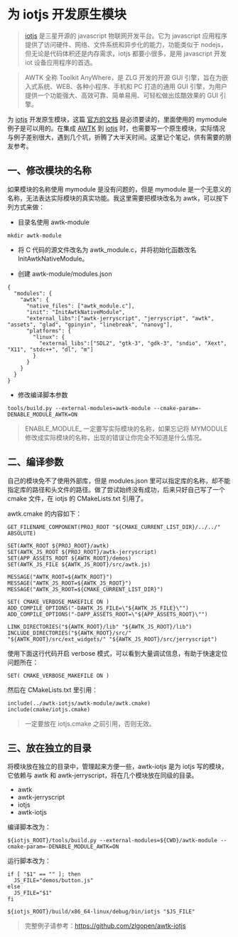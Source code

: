 # 为 iotjs 开发原生模块

> [iotjs](https://github.com/pando-project/iotjs) 是三星开源的 javascript 物联网开发平台。它为 javascript 应用程序提供了访问硬件、网络、文件系统和异步化的能力，功能类似于 nodejs，但无论是代码体积还是内存需求，iotjs 都要小很多，是用 javascript 开发 iot 设备应用程序的首选。

>AWTK 全称 Toolkit AnyWhere，是 ZLG 开发的开源 GUI 引擎，旨在为嵌入式系统、WEB、各种小程序、手机和 PC 打造的通用 GUI 引擎，为用户提供一个功能强大、高效可靠、简单易用、可轻松做出炫酷效果的 GUI 引擎。

为 [iotjs](https://github.com/pando-project/iotjs) 开发原生模块，这篇 [官方的文档](https://github.com/pando-project/iotjs/wiki/Writing-New-Module) 是必须要读的，里面使用的 mymodule 例子是可以用的。在集成 [AWTK]() 到 [iotjs](https://github.com/pando-project/iotjs) 时，也需要写一个原生模块，实际情况与例子差别很大，遇到几个坑，折腾了大半天时间。这里记个笔记，供有需要的朋友参考。

## 一、修改模块的名称

如果模块的名称使用 mymodule 是没有问题的，但是 mymodule 是一个无意义的名称，无法表达实际模块的真实功能。我这里需要把模块改名为 awtk，可以按下列方式来做：

* 目录名使用 awtk-module

```
mkdir awtk-module
```

* 将 C 代码的源文件改名为 awtk_module.c，并将初始化函数改名 InitAwtkNativeModule。

* 创建 awtk-module/modules.json

```
{
  "modules": {
    "awtk": {
      "native_files": ["awtk_module.c"],
      "init": "InitAwtkNativeModule",
      "external_libs":["awtk-jerryscript", "jerryscript", "awtk", "assets", "glad", "gpinyin", "linebreak", "nanovg"], 
      "platforms": {
        "linux": {
          "external_libs":["SDL2", "gtk-3", "gdk-3", "sndio", "Xext", "X11", "stdc++", "dl", "m"]
        }   
      }   
    }
  }
}
```

* 修改编译脚本参数

```
tools/build.py --external-modules=awtk-module --cmake-param=-DENABLE_MODULE_AWTK=ON
```

> ENABLE\_MODULE\_ 一定要写实际模块的名称，如果忘记将 MYMODULE 修改成实际模块的名称，出现的错误让你完全不知道是什么情况。

## 二、编译参数

自己的模块免不了使用外部库，但是 modules.json 里可以指定库的名称，却不能指定库的路径和头文件的路径。做了尝试始终没有成功，后来只好自己写了一个 cmake 文件，在 iotjs 的 CMakeLists.txt 引用了。

awtk.cmake 的内容如下：

```
GET_FILENAME_COMPONENT(PROJ_ROOT "${CMAKE_CURRENT_LIST_DIR}/../../" ABSOLUTE)

SET(AWTK_ROOT ${PROJ_ROOT}/awtk)
SET(AWTK_JS_ROOT ${PROJ_ROOT}/awtk-jerryscript)
SET(APP_ASSETS_ROOT ${AWTK_ROOT}/demos)
SET(AWTK_JS_FILE ${AWTK_JS_ROOT}/src/awtk.js)

MESSAGE("AWTK_ROOT=${AWTK_ROOT}")
MESSAGE("AWTK_JS_ROOT=${AWTK_JS_ROOT}")
MESSAGE("AWTK_JS_ROOT=${CMAKE_CURRENT_LIST_DIR}")

SET( CMAKE_VERBOSE_MAKEFILE ON )
ADD_COMPILE_OPTIONS("-DAWTK_JS_FILE=\"${AWTK_JS_FILE}\"")
ADD_COMPILE_OPTIONS("-DAPP_ASSETS_ROOT=\"${APP_ASSETS_ROOT}\"")

LINK_DIRECTORIES("${AWTK_ROOT}/lib" "${AWTK_JS_ROOT}/lib")
INCLUDE_DIRECTORIES("${AWTK_ROOT}/src/" "${AWTK_ROOT}/src/ext_widgets/" "${AWTK_JS_ROOT}/src/jerryscript")
```

使用下面这行代码开启 verbose 模式，可以看到大量调试信息，有助于快速定位问题所在：

```
SET( CMAKE_VERBOSE_MAKEFILE ON )
```

然后在 CMakeLists.txt 里引用：

```
include(../awtk-iotjs/awtk-module/awtk.cmake)
include(cmake/iotjs.cmake)
```

> 一定要放在 iotjs.cmake 之前引用，否则无效。

## 三、放在独立的目录

将模块放在独立的目录中，管理起来方便一些，awtk-iotjs 是为 iotjs 写的模块，它依赖与 awtk 和 awtk-jerryscript，将在几个模块放在同级的目录。

* awtk
* awtk-jerryscript
* iotjs
* awtk-iotjs

编译脚本改为：

```
${iotjs_ROOT}/tools/build.py --external-modules=${CWD}/awtk-module --cmake-param=-DENABLE_MODULE_AWTK=ON
```

运行脚本改为：

```
if [ "$1" == "" ]; then
  JS_FILE="demos/button.js"
else
  JS_FILE="$1"
fi

${iotjs_ROOT}/build/x86_64-linux/debug/bin/iotjs "$JS_FILE"
```

> 完整例子请参考：https://github.com/zlgopen/awtk-iotjs
